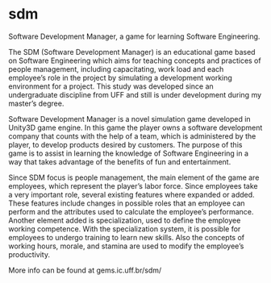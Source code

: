 # sdm
Software Development Manager, a game for learning Software Engineering.

The SDM (Software Development Manager) is an educational game based on Software Engineering which aims for teaching concepts and practices of people management, including capacitating, work load and each employee’s role in the project by simulating a development working environment for a project. This study was developed since an undergraduate discipline from UFF and still is under development during my master’s degree.

Software Development Manager is a novel simulation game developed in Unity3D game engine. In this game the player owns a software development company that counts with the help of a team, which is administered by the player, to develop products desired by customers. The purpose of this game is to assist in learning the knowledge of Software Engineering in a way that takes advantage of the benefits of fun and entertainment.

Since SDM focus is people management, the main element of the game are employees, which represent the player’s labor force. Since employees take a very important role, several existing features where expanded or added. These features include changes in possible roles that an employee can perform and the attributes used to calculate the employee’s performance. Another element added is specialization, used to define the employee working competence.  With the specialization system, it is possible for employees to undergo training to learn new skills. Also the concepts of working hours, morale, and stamina are used to modify the employee’s productivity.

More info can be found at gems.ic.uff.br/sdm/
